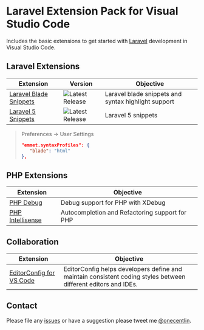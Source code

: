 # Laravel Extension Pack for Visual Studio Code

Includes the basic extensions to get started with [Laravel](https://laravel.com) development in Visual Studio Code.

## Laravel Extensions

Extension | Version | Objective
--------- | ------- | ---------
[Laravel Blade Snippets](https://marketplace.visualstudio.com/items?itemName=onecentlin.laravel-blade) | ![Latest Release](https://vsmarketplacebadge.apphb.com/version-short/onecentlin.laravel-blade.svg) | Laravel blade snippets and syntax highlight support
[Laravel 5 Snippets](https://marketplace.visualstudio.com/items?itemName=onecentlin.laravel5-snippets) | ![Latest Release](https://vsmarketplacebadge.apphb.com/version-short/onecentlin.laravel5-snippets.svg) |Laravel 5 snippets

> Preferences -> User Settings
> ```json
> "emmet.syntaxProfiles": {
>    "blade": "html"
>},
>```

## PHP Extensions

Extension | Objective
--------- | ---------
[PHP Debug](https://marketplace.visualstudio.com/items?itemName=felixfbecker.php-debug) | Debug support for PHP with XDebug
[PHP Intellisense](https://marketplace.visualstudio.com/items?itemName=felixfbecker.php-intellisense) | Autocompletion and Refactoring support for PHP

## Collaboration

Extension | Objective
--------- | ---------
[EditorConfig for VS Code](https://marketplace.visualstudio.com/items?itemName=EditorConfig.EditorConfig) | EditorConfig helps developers define and maintain consistent coding styles between different editors and IDEs.

## Contact

Please file any [issues](https://github.com/onecentlin/laravel-extension-pack-vscode/issues) or have a suggestion please tweet me [@onecentlin](https://twitter.com/onecentlin).
